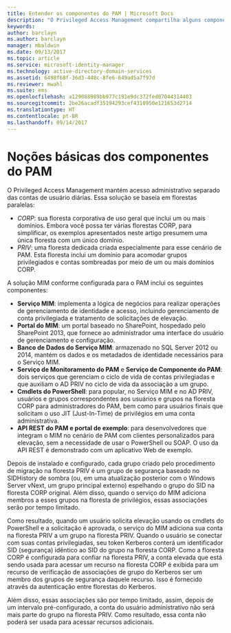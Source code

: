 ```yaml
---
title: Entender os componentes do PAM | Microsoft Docs
description: "O Privileged Access Management compartilha alguns componentes com o MIM e tem alguns próprios. Saiba como eles funcionam juntos."
keywords: 
author: barclayn
ms.author: barclayn
manager: mbaldwin
ms.date: 09/13/2017
ms.topic: article
ms.service: microsoft-identity-manager
ms.technology: active-directory-domain-services
ms.assetid: 6498f68f-36d3-448c-8fe6-649ad5a7f97d
ms.reviewer: mwahl
ms.suite: ems
ms.openlocfilehash: a129088989bb977c191e9dc372fed07044314403
ms.sourcegitcommit: 2be26acadf35194293cef4310950e121653d2714
ms.translationtype: HT
ms.contentlocale: pt-BR
ms.lasthandoff: 09/14/2017
---
```

# <a name="understand-the-components-of-pam"></a>Noções básicas dos componentes do PAM

O Privileged Access Management mantém acesso administrativo separado das contas de usuário diárias. Essa solução se baseia em florestas paralelas:

- *CORP*: sua floresta corporativa de uso geral que inclui um ou mais domínios. Embora você possa ter várias florestas CORP, para simplificar, os exemplos apresentados neste artigo presumem uma única floresta com um único domínio.  
- *PRIV*: uma floresta dedicada criada especialmente para esse cenário de PAM. Esta floresta inclui um domínio para acomodar grupos privilegiados e contas sombreadas por meio de um ou mais domínios CORP.

A solução MIM conforme configurada para o PAM inclui os seguintes componentes:  

- **Serviço MIM**: implementa a lógica de negócios para realizar operações de gerenciamento de identidade e acesso, incluindo gerenciamento de conta privilegiada e tratamento de solicitações de elevação.
- **Portal do MIM**: um portal baseado no SharePoint, hospedado pelo SharePoint 2013, que fornece ao administrador uma interface do usuário de gerenciamento e configuração.
- **Banco de Dados do Serviço MIM**: armazenado no SQL Server 2012 ou 2014, mantém os dados e os metadados de identidade necessários para o Serviço MIM.
- **Serviço de Monitoramento do PAM** e **Serviço de Componente do PAM**: dois serviços que gerenciam o ciclo de vida de contas privilegiadas e que auxiliam o AD PRIV no ciclo de vida da associação a um grupo.
- **Cmdlets do PowerShell**: para popular, no Serviço MIM e no AD PRIV, usuários e grupos correspondentes aos usuários e grupos na floresta CORP para administradores do PAM, bem como para usuários finais que solicitam o uso JIT (Just-In-Time) de privilégios em uma conta administrativa.
- **API REST do PAM e portal de exemplo**: para desenvolvedores que integram o MIM no cenário de PAM com clientes personalizados para elevação, sem a necessidade de usar o PowerShell ou SOAP. O uso da API REST é demonstrado com um aplicativo Web de exemplo.

Depois de instalado e configurado, cada grupo criado pelo procedimento de migração na floresta PRIV é um grupo de segurança baseado no SIDHistory de sombra (ou, em uma atualização posterior com o Windows Server vNext, um grupo principal externo) espelhando o grupo do SID na floresta CORP original. Além disso, quando o serviço do MIM adiciona membros a esses grupos na floresta de privilégios, essas associações serão por tempo limitado.

Como resultado, quando um usuário solicita elevação usando os cmdlets do PowerShell e a solicitação é aprovada, o serviço do MIM adiciona sua conta na floresta PRIV a um grupo na floresta PRIV. Quando o usuário se conectar com suas contas privilegiadas, seu token Kerberos conterá um identificador SID (segurança) idêntico ao SID do grupo na floresta CORP. Como a floresta CORP é configurada para confiar na floresta PRIV, a conta elevada que está sendo usada para acessar um recurso na floresta CORP é exibida para um recurso de verificação de associações de grupo do Kerberos ser um membro dos grupos de segurança daquele recurso. Isso é fornecido através da autenticação entre florestas do Kerberos.

Além disso, essas associações são por tempo limitado, assim, depois de um intervalo pré-configurado, a conta do usuário administrativo não será mais parte do grupo na floresta PRIV. Como resultado, essa conta não poderá ser usada para acessar recursos adicionais.
